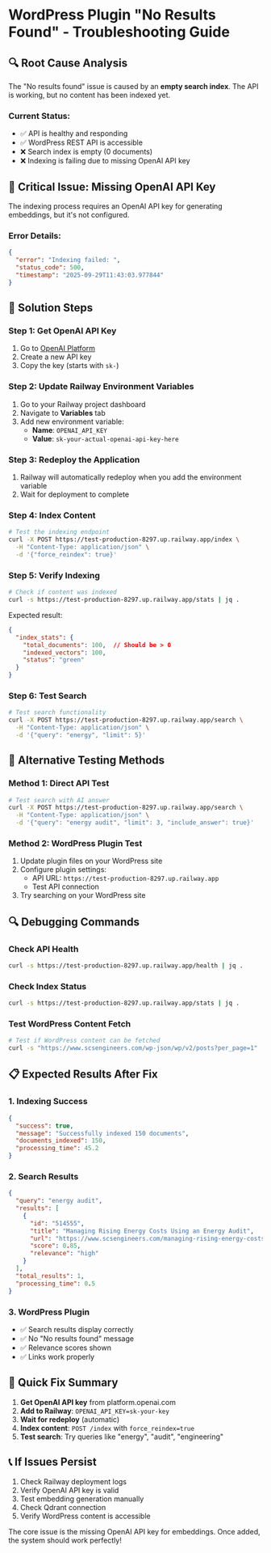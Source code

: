# WordPress Plugin "No Results Found" - Troubleshooting Guide

## 🔍 **Root Cause Analysis**

The "No results found" issue is caused by an **empty search index**. The API is working, but no content has been indexed yet.

### **Current Status:**
- ✅ API is healthy and responding
- ✅ WordPress REST API is accessible
- ❌ Search index is empty (0 documents)
- ❌ Indexing is failing due to missing OpenAI API key

## 🚨 **Critical Issue: Missing OpenAI API Key**

The indexing process requires an OpenAI API key for generating embeddings, but it's not configured.

### **Error Details:**
```json
{
  "error": "Indexing failed: ",
  "status_code": 500,
  "timestamp": "2025-09-29T11:43:03.977844"
}
```

## 🔧 **Solution Steps**

### **Step 1: Get OpenAI API Key**
1. Go to [OpenAI Platform](https://platform.openai.com/account/api-keys)
2. Create a new API key
3. Copy the key (starts with `sk-`)

### **Step 2: Update Railway Environment Variables**
1. Go to your Railway project dashboard
2. Navigate to **Variables** tab
3. Add new environment variable:
   - **Name**: `OPENAI_API_KEY`
   - **Value**: `sk-your-actual-openai-api-key-here`

### **Step 3: Redeploy the Application**
1. Railway will automatically redeploy when you add the environment variable
2. Wait for deployment to complete

### **Step 4: Index Content**
```bash
# Test the indexing endpoint
curl -X POST https://test-production-8297.up.railway.app/index \
  -H "Content-Type: application/json" \
  -d '{"force_reindex": true}'
```

### **Step 5: Verify Indexing**
```bash
# Check if content was indexed
curl -s https://test-production-8297.up.railway.app/stats | jq .
```

Expected result:
```json
{
  "index_stats": {
    "total_documents": 100,  // Should be > 0
    "indexed_vectors": 100,
    "status": "green"
  }
}
```

### **Step 6: Test Search**
```bash
# Test search functionality
curl -X POST https://test-production-8297.up.railway.app/search \
  -H "Content-Type: application/json" \
  -d '{"query": "energy", "limit": 5}'
```

## 🧪 **Alternative Testing Methods**

### **Method 1: Direct API Test**
```bash
# Test search with AI answer
curl -X POST https://test-production-8297.up.railway.app/search \
  -H "Content-Type: application/json" \
  -d '{"query": "energy audit", "limit": 3, "include_answer": true}'
```

### **Method 2: WordPress Plugin Test**
1. Update plugin files on your WordPress site
2. Configure plugin settings:
   - API URL: `https://test-production-8297.up.railway.app`
   - Test API connection
3. Try searching on your WordPress site

## 🔍 **Debugging Commands**

### **Check API Health**
```bash
curl -s https://test-production-8297.up.railway.app/health | jq .
```

### **Check Index Status**
```bash
curl -s https://test-production-8297.up.railway.app/stats | jq .
```

### **Test WordPress Content Fetch**
```bash
# Test if WordPress content can be fetched
curl -s "https://www.scsengineers.com/wp-json/wp/v2/posts?per_page=1" | jq '.[0].title'
```

## 📋 **Expected Results After Fix**

### **1. Indexing Success**
```json
{
  "success": true,
  "message": "Successfully indexed 150 documents",
  "documents_indexed": 150,
  "processing_time": 45.2
}
```

### **2. Search Results**
```json
{
  "query": "energy audit",
  "results": [
    {
      "id": "514555",
      "title": "Managing Rising Energy Costs Using an Energy Audit",
      "url": "https://www.scsengineers.com/managing-rising-energy-costs-using-an-energy-audit/",
      "score": 0.85,
      "relevance": "high"
    }
  ],
  "total_results": 1,
  "processing_time": 0.5
}
```

### **3. WordPress Plugin**
- ✅ Search results display correctly
- ✅ No "No results found" message
- ✅ Relevance scores shown
- ✅ Links work properly

## 🚀 **Quick Fix Summary**

1. **Get OpenAI API key** from platform.openai.com
2. **Add to Railway**: `OPENAI_API_KEY=sk-your-key`
3. **Wait for redeploy** (automatic)
4. **Index content**: `POST /index` with `force_reindex=true`
5. **Test search**: Try queries like "energy", "audit", "engineering"

## 📞 **If Issues Persist**

1. Check Railway deployment logs
2. Verify OpenAI API key is valid
3. Test embedding generation manually
4. Check Qdrant connection
5. Verify WordPress content is accessible

The core issue is the missing OpenAI API key for embeddings. Once added, the system should work perfectly!

